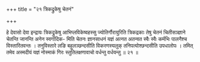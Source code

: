 +++
title = "२१ त्रिकद्रुकेषु चेतनं"

+++

हे देवासो देवा इन्द्रायः त्रिकद्रुकेषु आभिप्लविकेष्वहस्सु ज्योतिर्गौरायुरिति त्रिकद्रकाः तेषु चेतनं चितीसञ्ज्ञाने चेतन्ति जानन्ति अनेन स्वर्गादिक- मिति चेतनः ज्ञानसाधनं यज्ञं अत्नत अतन्वत स्वैः स्वैः कर्मभिः पालनैश्च विस्तारितवन्तः । तनुविस्तारे लङि बहुलञ्छन्दसीति विकरणस्यलुक् तनिपत्योश्छन्दसीति उपधालोपः । तमित् तमेव अस्मदीयं यज्ञं नोस्माकं गिरः स्तुतिलक्षणावाचो वर्धन्तु वर्धयन्तु ॥ २१ ॥